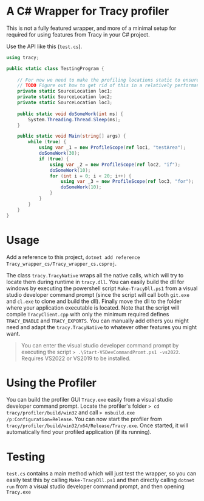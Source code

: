 # A C# Wrapper for Tracy profiler

This is not a fully featured wrapper, and more of a minimal setup for required for using features from Tracy in your C# project.

Use the API like this (`test.cs`).

```cs
using tracy;

public static class TestingProgram {
        
    // For now we need to make the profiling locations static to ensure its lifetime...
    // TODO Figure out how to get rid of this in a relatively performant way
    private static SourceLocation loc1;
    private static SourceLocation loc2;
    private static SourceLocation loc3;
    
    public static void doSomeWork(int ms) {
        System.Threading.Thread.Sleep(ms);
    }

    public static void Main(string[] args) {
        while (true) {
            using var _1 = new ProfileScope(ref loc1, "testArea");
            doSomeWork(30);
            if (true) {
                using var _2 = new ProfileScope(ref loc2, "if");
                doSomeWork(10);
                for (int i = 0; i < 20; i++) {
                    using var _3 = new ProfileScope(ref loc3, "for");
                    doSomeWork(10);
                }
            }
        }
    }
}
```

# Usage

Add a reference to this project, `dotnet add reference Tracy_wrapper_cs/Tracy_wrapper_cs.csproj`.

The class `tracy.TracyNative` wraps all the native calls, which will try to locate them during runtime in `tracy.dll`. You can easily build the dll for windows by executing the powershell script `Make-TracyDll.ps1` from a visual studio developer command prompt (since the script will call both `git.exe` and `cl.exe` to clone and build the dll). Finally move the dll to the folder where your application executable is located. Note that the script will compile `TracyClient.cpp` with only the minimum required defines `TRACY_ENABLE` and `TRACY_EXPORTS`. You can manually add others you might need and adapt the `tracy.TracyNative` to whatever other features you might want.

> You can enter the visual studio developer command prompt by executing the script `> .\Start-VSDevCommandPromt.ps1 -vs2022`. Requires VS2022 or VS2019 to be installed.

# Using the Profiler

You can build the profiler GUI `Tracy.exe` easily from a visual studio developer command prompt. Locate the profiler's folder `> cd tracy/profiler/build/win32` and call `> msbuild.exe /p:Configuration=Release`. You can now start the profiler from `tracy/profiler/build/win32/x64/Release/Tracy.exe`. Once started, it will automatically find your profiled application (if its running).

# Testing

`test.cs` contains a main method which will just test the wrapper, so you can easily test this by calling `Make-TracyDll.ps1` and then directly calling `dotnet run` from a visual studio developer command prompt, and then opening `Tracy.exe`